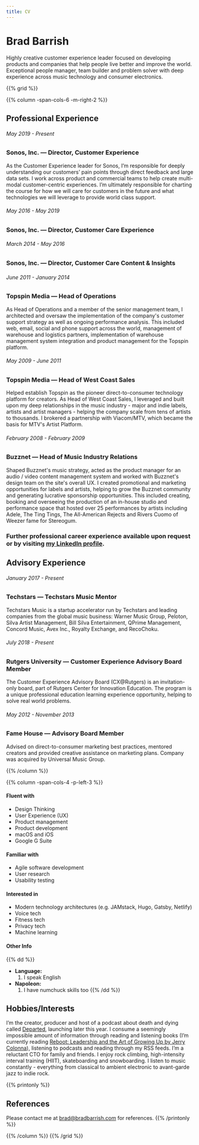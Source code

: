 ```yaml
---
title: CV
---
```

# Brad Barrish
Highly creative customer experience leader focused on developing products and companies that help people live better and improve the world. Exceptional people manager, team builder and problem solver with deep experience across music technology and consumer electronics. 

{{% grid %}}

{{% column -span-cols-6 -m-right-2 %}}
## Professional Experience
###### *May 2019 - Present*
### Sonos, Inc. — Director, Customer Experience 

As the Customer Experience leader for Sonos, I’m responsible for deeply understanding our customers’ pain points through direct feedback and large data sets. I work across product and commercial teams to help create multi-modal customer-centric experiences. I’m ultimately responsible for charting the course for how we will care for customers in the future and what technologies we will leverage to provide world class support.

###### *May 2016 - May 2019*
### Sonos, Inc. — Director, Customer Care Experience

###### *March 2014 - May 2016*
### Sonos, Inc. — Director, Customer Care Content & Insights


###### *June 2011 - January 2014*
### Topspin Media — Head of Operations

As Head of Operations and a member of the senior management team, I architected and oversaw the implementation of the company's customer support strategy as well as ongoing performance analysis. This included web, email, social and phone support across the world, management of warehouse and logistics partners, implementation of warehouse management system integration and product management for the Topspin platform.

###### *May 2009 - June 2011*
### Topspin Media — Head of West Coast Sales

Helped establish Topspin as the pioneer direct-to-consumer technology platform for creators. As Head of West Coast Sales, I leveraged and built upon my deep relationships in the music industry - major and indie labels, artists and artist managers - helping the company scale from tens of artists to thousands. I brokered a partnership with Viacom/MTV, which became the basis for MTV's Artist Platform.

###### *February 2008 - February 2009*
### Buzznet — Head of Music Industry Relations

Shaped Buzznet's music strategy, acted as the product manager for an audio / video content management system and worked with Buzznet's design team on the site's overall UX. I created promotional and marketing opportunities for labels and artists, helping to grow the Buzznet community and generating lucrative sponsorship opportunities. This included creating, booking and overseeing the production of an in-house studio and performance space that hosted over 25 performances by artists including Adele, The Ting Tings, The All-American Rejects and Rivers Cuomo of Weezer fame for Stereogum.

### Further professional career experience available upon request or by visiting [my LinkedIn profile](https://www.linkedin.com/in/bbarrish/).

## Advisory Experience
###### *January 2017 - Present*
### Techstars — Techstars Music Mentor

Techstars Music is a startup accelerator run by Techstars and leading companies from the global music business: Warner Music Group, Peloton, Silva Artist Management, Bill Silva Entertainment, QPrime Management, Concord Music, Avex Inc., Royalty Exchange, and RecoChoku.

###### *July 2018 - Present*
### Rutgers University — Customer Experience Advisory Board Member

The Customer Experience Advisory Board (CX@Rutgers) is an invitation-only board, part of Rutgers Center for Innovation Education. The program is a unique professional education learning experience opportunity, helping to solve real world problems.

###### *May 2012 - November 2013*
### Fame House — Advisory Board Member

Advised on direct-to-consumer marketing best practices, mentored creators and provided creative assistance on marketing plans. Company was acquired by Universal Music Group.

{{% /column %}}

{{% column -span-cols-4 -p-left-3 %}}
#### Fluent with
  * Design Thinking
  * User Experience (UX)
  * Product management
  * Product development
  * macOS and iOS
  * Google G Suite 

#### Familiar with
  * Agile software development
  * User research
  * Usability testing

#### Interested in
  * Modern technology architectures (e.g. JAMstack, Hugo, Gatsby, Netlify)
  * Voice tech
  * Fitness tech
  * Privacy tech
  * Machine learning 


#### Other Info
{{% dd %}}
- **Language:**
  1. I speak English
- **Napoleon:**
  1. I have numchuck skills too
{{% /dd %}}


## Hobbies/Interests
I’m the creator, producer and host of a podcast about death and dying called [Departed](https://departed.fm), launching later this year. I consume a seemingly impossible amount of information through reading and listening books (I’m currently reading [Reboot: Leadership and the Art of Growing Up by Jerry Colonna](https://amzn.to/2LIbSan)), listening to podcasts and reading through my RSS feeds. I’m a reluctant CTO for family and friends. I enjoy rock climbing, high-intensity interval training (HIIT), skateboarding and snowboarding. I listen to music constantly - everything from classical to ambient electronic to avant-garde jazz to indie rock.

{{% printonly %}}
##   References
Please contact me at [brad@bradbarrish.com](mailto:brad@bradbarrish.com) for references.
{{% /printonly %}}

{{% /column %}}
{{% /grid %}}
